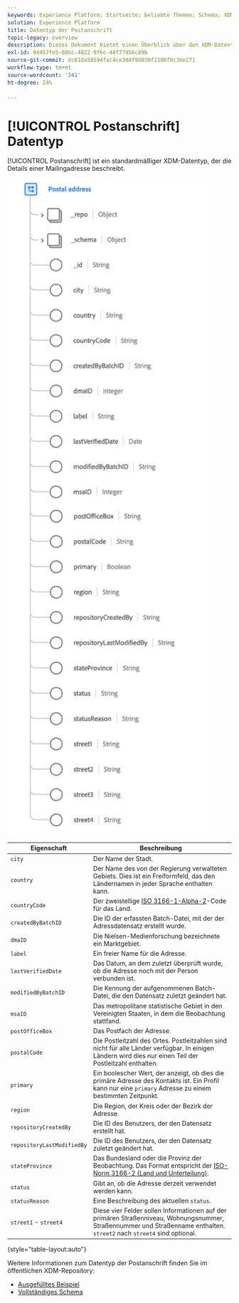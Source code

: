 ```yaml
---
keywords: Experience Platform; Startseite; beliebte Themen; Schema; XDM; Felder; Schemas; Schemas; Adresse; xdm:address; Datentyp; Datentyp; Datentyp; Datentyp;
solution: Experience Platform
title: Datentyp der Postanschrift
topic-legacy: overview
description: Dieses Dokument bietet einen Überblick über den XDM-Datentyp für Postadresse.
exl-id: 94457fe5-80bc-4822-9f6c-48f77d56c89b
source-git-commit: dc81da58594fac4ce304f9d030f2106f0c3de271
workflow-type: tm+mt
source-wordcount: '341'
ht-degree: 24%

---
```


# [!UICONTROL Postanschrift] Datentyp

[!UICONTROL Postanschrift] ist ein standardmäßiger XDM-Datentyp, der die Details einer Mailingadresse beschreibt.

<img src="../images/data-types/postal-address.png" width="450" /><br />

| Eigenschaft | Beschreibung |
| --- | --- |
| `city` | Der Name der Stadt. |
| `country` | Der Name des von der Regierung verwalteten Gebiets. Dies ist ein Freiformfeld, das den Ländernamen in jeder Sprache enthalten kann. |
| `countryCode` | Der zweistellige <a href="https://datahub.io/core/country-list">ISO 3166-1-Alpha-2</a>-Code für das Land. |
| `createdByBatchID` | Die ID der erfassten Batch-Datei, mit der der Adressdatensatz erstellt wurde. |
| `dmaID` | Die Nielsen-Medienforschung bezeichnete ein Marktgebiet. |
| `label` | Ein freier Name für die Adresse. |
| `lastVerifiedDate` | Das Datum, an dem zuletzt überprüft wurde, ob die Adresse noch mit der Person verbunden ist. |
| `modifiedByBatchID` | Die Kennung der aufgenommenen Batch-Datei, die den Datensatz zuletzt geändert hat. |
| `msaID` | Das metropolitane statistische Gebiet in den Vereinigten Staaten, in dem die Beobachtung stattfand. |
| `postOfficeBox` | Das Postfach der Adresse. |
| `postalCode` | Die Postleitzahl des Ortes. Postleitzahlen sind nicht für alle Länder verfügbar. In einigen Ländern wird dies nur einen Teil der Postleitzahl enthalten. |
| `primary` | Ein boolescher Wert, der anzeigt, ob dies die primäre Adresse des Kontakts ist. Ein Profil kann nur eine `primary` Adresse zu einem bestimmten Zeitpunkt. |
| `region` | Die Region, der Kreis oder der Bezirk der Adresse. |
| `repositoryCreatedBy` | Die ID des Benutzers, der den Datensatz erstellt hat. |
| `repositoryLastModifiedBy` | Die ID des Benutzers, der den Datensatz zuletzt geändert hat. |
| `stateProvince` | Das Bundesland oder die Provinz der Beobachtung. Das Format entspricht der [ISO-Norm 3166-2 (Land und Unterteilung)](https://www.unece.org/cefact/locode/subdivisions.html). |
| `status` | Gibt an, ob die Adresse derzeit verwendet werden kann. |
| `statusReason` | Eine Beschreibung des aktuellen `status`. |
| `street1` - `street4` | Diese vier Felder sollen Informationen auf der primären Straßenniveau, Wohnungsnummer, Straßennummer und Straßenname enthalten. `street2` nach `street4` sind optional. |

{style=&quot;table-layout:auto&quot;}

Weitere Informationen zum Datentyp der Postanschrift finden Sie im öffentlichen XDM-Repository:

* [Ausgefülltes Beispiel](https://github.com/adobe/xdm/blob/master/components/datatypes/demographic/address.example.1.json)
* [Vollständiges Schema](https://github.com/adobe/xdm/blob/master/components/datatypes/demographic/address.schema.json)
